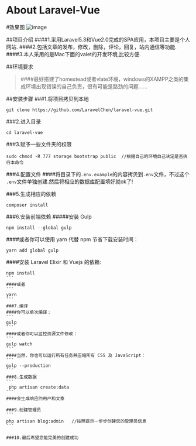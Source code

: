 
# About Laravel-Vue
#效果图
![image](https://photo.laravelchen.cn/githublaravelvue.png)

##项目介绍
####1.采用Laravel5.3和Vue2.0完成的SPA应用，本项目主要是个人网站.
####2.包括文章的发布，修改，删除，评论，回复，站内通信等功能.
####3.本人采用的是Mac下面的valet的开发环境,比较方便.

##环境要求
>####最好搭建了homestead或者vlate环境，windows的XAMPP之类的集成环境出现错误的自己负责，很有可能是路劲的问题......

##安装步骤
###1.将项目拷贝到本地
```
git clone https://github.com/LaravelChen/laravel-vue.git
```
###2.进入目录
```
cd laravel-vue
```
###3.赋予一些文件夹的权限
```
sudo chmod -R 777 storage bootstrap public  //根据自己的环境自己决定是否执行本命令
```

###4.配置文件
####将目录下的```.env.example```的内容拷贝到```.env```文件，不过这个  ```.env```文件单独创建.然后将相应的数据库配置填好就ok了!

###5.生成相应的依赖
```
composer install
```

###6.安装前端依赖
#####安装 Gulp

```
npm install --global gulp
```
####或者你可以使用 yarn 代替 npm 节省下载安装时间：

```
yarn add global gulp
```
####安装 Laravel Elixir 和 Vuejs 的依赖:
````
npm install
```
####或者
```
yarn
```
###7.编译
####你可以单次编译：
```
gulp
```
####或者你可以监控资源文件修改：
```
gulp watch
```
####当然，你也可以运行所有任务并压缩所有 CSS 及 JavaScript：
```
gulp --production
```
###8.生成数据
```
 php artisan create:data
```
####会生成响应的用户和文章

###9.创建管理员
```
php artisan blog:admin   //按照提示一步步创建您的管理员信息
```

###10.最后希望您能完美的创建成功
